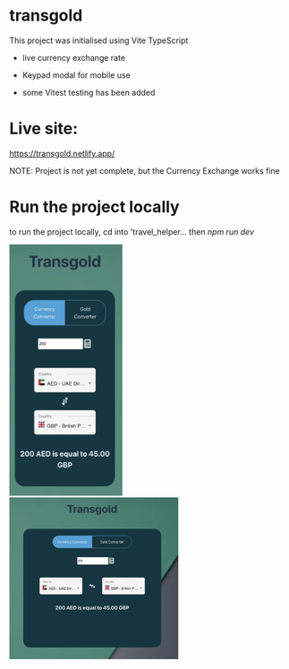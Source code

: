 # transgold

This project was initialised using Vite TypeScript

 - live currency exchange rate
 
 - Keypad modal for mobile use

 - some Vitest testing has been added



# Live site:
https://transgold.netlify.app/



NOTE: Project is not yet complete, but the Currency Exchange works fine

# Run the project locally 
to run the project locally, cd into 'travel_helper...
then *npm run dev*

<img src="src/assets/appPicsc.png" alt="app preview" width="202" >
<img src="src/assets/appPicsc2.png" alt="app preview" width="302" >

